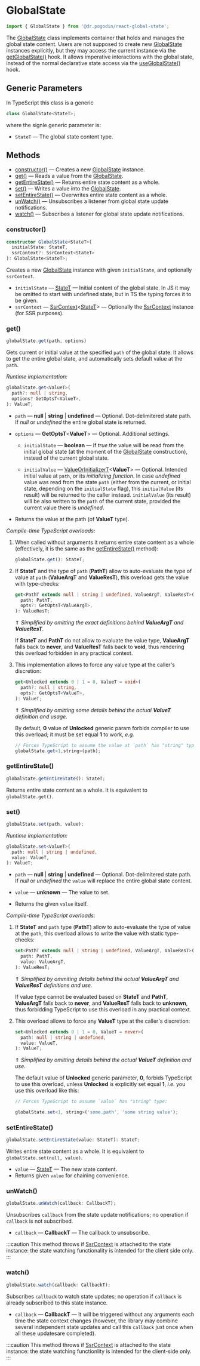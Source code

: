 # GlobalState
```ts
import { GlobalState } from '@dr.pogodin/react-global-state';
```
The [GlobalState] class implements container that
holds and manages the global state content. Users are not supposed to create
new [GlobalState] instances explicitly, but they may access the current instance
via the [getGlobalState()] hook. It allows imperative interactions with
the global state, instead of the normal declarative state access via
the [useGlobalState()] hook.

## Generic Parameters
[StateT]: #state-type

In TypeScript this class is a generic
```ts
class GlobalState<StateT>;
```
where the signle generic parameter is:

- `StateT` <a id="state-type" /> &mdash; The global state content type.

## Methods
- [constructor()] &mdash; Creates a new [GlobalState] instance.
- [get()] &mdash; Reads a value from the [GlobalState].
- [getEntireState()] &mdash; Returns entire state content as a whole.
- [set()](#set) &mdash; Writes a value into the [GlobalState].
- [setEntireState()] &mdash; Overwrites entire state content as a whole.
- [unWatch()](#unwatch) &mdash; Unsubscribes a listener from global state update
  notifications.
- [watch()](#watch) &mdash; Subscribes a listener for global state update
  notifications.

### constructor()
[constructor()]: #constructor
```ts
constructor GlobalState<StateT>(
  initialState: StateT,
  ssrContext?: SsrContext<StateT>
): GlobalState<StateT>;
```
Creates a new [GlobalState] instance with given `initialState`, and optionally
`ssrContext`.
- `initialState` &mdash; [StateT] &mdash; Initial content of the global state.
  In JS it may be omitted to start with undefined state, but in TS the typing
  forces it to be given.
- `ssrContext` &mdash; [SsrContext]&lt;[StateT]&gt; &mdash; Optionally the
  [SsrContext] instance (for SSR purposes).

### get()
[get()]: #get
```ts
globalState.get(path, options)
```
Gets current or initial value at the specified `path` of the global state.
It allows to get the entire global state, and automatically sets default value
at the `path`.

_Runtime implementation:_
```ts
globalState.get<ValueT>(
  path?: null | string,
  options? GetOptsT<ValueT>,
): ValueT;
```
- `path` &mdash; **null** | **string** | **undefined** &mdash; Optional.
  Dot-delimitered state path. If _null_ or _undefined_ the entire global state
  is returned.

- `options` &mdash; **GetOptsT**&lt;**ValueT**&gt; &mdash; Optional. Additional
  settings.

  - `initialState` &mdash; **boolean** &mdash; If _true_ the value will be read
    from the initial global state (at the moment of the [GlobalState] construction),
    instead of the current global state.

  - `initialValue` &mdash; [ValueOrInitializerT]&lt;**ValueT**&gt; &mdash;
    Optional. Intended initial value at `path`, or its _initializing function_.
    In case _undefined_ value was read from the state `path` (either
    from the current, or initial state, depending on the `initialState` flag),
    this `initialValue` (its result) will be returned to the caller instead.
    `initialValue` (its result) will be also written to the `path` of the current
    state, provided the current value there is _undefined_.

- Returns the value at the path (of **ValueT** type).

_Compile-time TypeScript overloads:_

1.  When called without arguments it returns entire state content as a whole
    (effectively, it is the same as the [getEntireState()] method):
    ```ts
    globalState.get(): StateT;
    ```

2.  If **StateT** and the type of `path` (**PathT**) allow to auto-evaluate
    the type of value at `path` (**ValueArgT** and **ValueResT**), this overload
    gets the value with type-checks:
    ```ts
    get<PathT extends null | string | undefined, ValueArgT, ValueResT>(
      path: PathT,
      opts?: GetOptsT<ValueArgT>,
    ): ValueResT;
    ```
    &uArr; _Simplified by omitting the exact definitions behind **ValueArgT**
    and **ValueResT**._

    If **StateT** and **PathT** do not allow to evaluate the value type,
    **ValueArgT** falls back to **never**, and **ValueResT** falls back to
    **void**, thus rendering this overload forbidden in any practical context.

3.  This implementation allows to force any value type at the caller's discretion:
    ```ts
    get<Unlocked extends 0 | 1 = 0, ValueT = void>(
      path?: null | string,
      opts?: GetOptsT<ValueT>,
    ): ValueT;
    ```
    &uArr; _Simplified by omitting some details behind the actual **ValueT**
    definition and usage._

    By default, **0** value of **Unlocked** generic param forbids compiler
    to use this overload; it must be set equal **1** to work, _e.g._
    ```ts
    // Forces TypeScript to assume the value at `path` has "string" type.
    globalState.get<1,string>(path);
    ```

### getEntireState()
[getEntireState()]: #getentirestate
```ts
globalState.getEntireState(): StateT;
```
Returns entire state content as a whole. It is equivalent to
`globalState.get()`.

### set()
```ts
globalState.set(path, value);
```
_Runtime implementation:_
```ts
globalState.set<ValueT>(
  path: null | string | undefined,
  value: ValueT,
): ValueT;
```
- `path` &mdash; **null** | **string** | **undefined** &mdash; Optional.
  Dot-delimitered state path. If _null_ or _undefined_ the `value` will replace
  the entire global state content.

- `value` &mdash; **unknown** &mdash; The value to set.

- Returns the given `value` itself.

_Compile-time TypeScript overloads:_

1.  If **StateT** and `path` type (**PathT**) allow to auto-evaluate the type
    of value at the `path`, this overload allows to write the value with static type-checks:
    ```ts
    set<PathT extends null | string | undefined, ValueArgT, ValueResT>(
      path: PathT,
      value: ValueArgT,
    ): ValueResT;
    ```
    &uArr; _Simplified by ommiting details behind the actual **ValueArgT** and
    **ValueResT** definitions and use._

    If value type cannot be evaluated based on **StateT** and **PathT**,
    **ValueArgT** falls back to **never**, and **ValueResT** falls back
    to **unknown**, thus forbidding TypeScript to use this overload in
    any practical context.

2.  This overload allows to force any **ValueT** type at the caller's
    discretion:
    ```ts
    set<Unlocked extends 0 | 1 = 0, ValueT = never>(
      path: null | string | undefined,
      value: ValueT,
    ): ValueT; 
    ```
    &uArr; _Simplified by omitting details behind the actual **ValueT**
    definition and use._

    The default value of **Unlocked** generic parameter, **0**, forbids TypeScript
    to use this overload, unless **Unlocked** is explicitly set equal **1**,
    _i.e._ you use this overload like this:
    ```ts
    // Forces TypeScript to assume `value` has "string" type:

    globalState.set<1, string>('some.path', 'some string value');
    ```

### setEntireState()
[setEntireState()]: #setentirestate
```ts
globalState.setEntireState(value: StateT): StateT;
```
Writes entire state content as a whole. It is equivalent to
`globalState.set(null, value)`.
- `value` &mdash; [StateT] &mdash; The new state content.
- Returns given `value` for chaining convenience.

### unWatch()
```jsx
globalState.unWatch(callback: CallbackT);
```
Unsubscribes `callback` from the state update notifications; no operation if
`callback` is not subscribed.
- `callback` &mdash; **CallbackT** &mdash; The callback to unsubscribe.

:::caution
This method throws if [SsrContext] is attached to the state instance:
the state watching functionality is intended for the client side only.
:::

### watch()
```jsx
globalState.watch(callback: CallbackT);
```
Subscribes `callback` to watch state updates; no operation if `callback`
is already subscribed to this state instance.

- `callback` &mdash; **CallbackT** &mdash; It will be triggered without any arguments
  each time the state context changes (however, the library may combine several
  independent state updates and call this `callback` just once when all these
  updatesare completed).

:::caution
This method throws if [SsrContext] is attached to the state instance:
the state watching functionlity is intended for the client-side only.
:::

[getGlobalState()]: /docs/api/hooks/getglobalstate
[GlobalState]: /docs/api/objects/globalstate
[SsrContext]: /docs/api/classes/ssrcontext
[useGlobalState()]: /docs/api/hooks/useglobalstate
[ValueOrInitializerT]: /docs/api/types/value-or-initializer
[withGlobalStateType()]: /docs/api/functions/with-global-state-type
